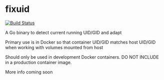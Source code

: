 # fixuid

[![Build Status](https://travis-ci.org/boxboat/fixuid.svg?branch=master)](https://travis-ci.org/boxboat/fixuid)

A Go binary to detect current running UID/GID and adapt

Primary use is in Docker so that container UID/GID matches host UID/GID when working with volumes mounted from host

Should only be used in development Docker containers.  DO NOT INCLUDE in a production container image.

More info coming soon
